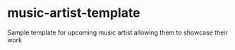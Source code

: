 # music-artist-template
Sample template for upcoming music artist allowing them to showcase their work
